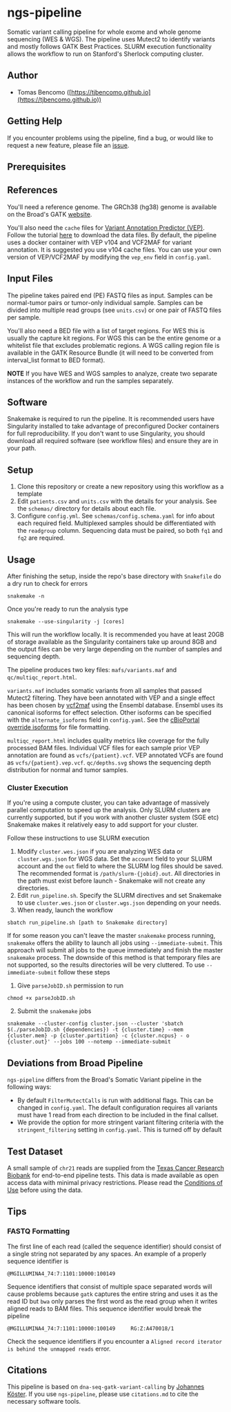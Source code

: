 # ngs-pipeline
Somatic variant calling pipeline for whole exome and whole genome sequencing (WES & WGS). The pipeline uses Mutect2 to identify variants and mostly follows GATK Best Practices. SLURM execution functionality allows the workflow to run on Stanford's Sherlock computing cluster.

## Author
* Tomas Bencomo ([https://tjbencomo.github.io](https://tjbencomo.github.io))

## Getting Help
If you encounter problems using the pipeline, find a bug, or would like to request a new feature, 
please file an [issue](https://github.com/tjbencomo/ngs-pipeline/issues).

## Prerequisites
## References
You'll need a reference genome. The GRCh38 (hg38) genome is available on the Broad's
GATK [website](https://gatk.broadinstitute.org/hc/en-us/articles/360035890811-Resource-bundle).

You'll also need the `cache` files for 
[Variant Annotation Predictor (VEP)](https://github.com/Ensembl/ensembl-vep).
Follow the tutorial 
[here](https://uswest.ensembl.org/info/docs/tools/vep/script/vep_cache.html#cache) 
to download the data files. 
By default, the pipeline uses a docker container with VEP v104 and VCF2MAF for variant annotation. 
It is suggested you use v104 cache files. You can use your own version of VEP/VCF2MAF by
modifying the `vep_env` field in `config.yaml`.

## Input Files
The pipeline takes paired end (PE) FASTQ files as input. Samples can be normal-tumor pairs or
tumor-only individual sample. Samples can be divided into multiple read groups (see `units.csv`) or one pair
of FASTQ files per sample.

You'll also need a BED file with a list of target regions. For WES this is usually the capture kit regions. For WGS
this can be the entire genome or a whitelist file that excludes problematic regions. A WGS calling region file is available
in the GATK Resource Bundle (it will need to be converted from interval_list format to BED format).

**NOTE** If you have WES and WGS samples to analyze, create two separate instances of the workflow
and run the samples separately. 

## Software
Snakemake is required to run the pipeline. It is recommended users have Singularity installed to
take advantage of preconfigured Docker containers for full reproducibility. If you
don't want to use Singularity, you should download all required software (see workflow files) and
ensure they are in your path.

## Setup
1. Clone this repository or create a new repository using this workflow as a template
3. Edit `patients.csv` and `units.csv` with the details for your analysis.
See the `schemas/` directory for details about each file.
4. Configure `config.yml`. See `schemas/config.schema.yaml` for info about each required field. 
Multiplexed samples should be differentiated with the `readgroup` column.
Sequencing data must be paired, so both `fq1` and `fq2` are required.

## Usage
After finishing the setup, inside the repo's base  directory with
`Snakefile` do a dry run to check for errors
```
snakemake -n
```
Once you're ready to run the analysis type
```
snakemake --use-singularity -j [cores]
```
This will run the workflow locally. It is recommended you have at least 20GB of storage
available as the Singularity containers take up around 8GB and the output files can be very
large depending on the number of samples and sequencing depth.

The pipeline produces two key files: `mafs/variants.maf` and `qc/multiqc_report.html`.

`variants.maf` includes somatic variants from all samples that passed Mutect2 filtering.
They have been annotated with VEP and a single effect has been chosen by [vcf2maf](https://github.com/mskcc/vcf2maf)
using the Ensembl database. Ensembl uses its canonical isoforms for effect selection. 
Other isoforms can be specified with the `alternate_isoforms` field in `config.yaml`.
See the [cBioPortal override isoforms](https://github.com/mskcc/vcf2maf/blob/master/data/isoform_overrides_uniprot)
for file formatting.

`multiqc_report.html` includes quality metrics like coverage for the fully processed BAM files. 
Individual VCF files for each sample prior VEP annotation are found as `vcfs/{patient}.vcf`.
VEP annotated VCFs are found as `vcfs/{patient}.vep.vcf`. `qc/depths.svg` shows the sequencing depth distribution
for normal and tumor samples.


### Cluster Execution
If you're using a compute cluster, you can take advantage of massively
parallel computation to speed up the analysis. Only SLURM clusters are
currently supported, but if you work with another cluster system (SGE etc)
Snakemake makes it relatively easy to add support for your cluster.

Follow these instructions to use SLURM execution
1. Modify `cluster.wes.json` if you are analyzing WES data or `cluster.wgs.json` for WGS data. Set the `account` field to your SLURM account and the `out` field to where the SLURM log files should be saved. The recommended format is `/path/slurm-{jobid}.out`. All directories in the path must exist before launch - Snakemake will not create any directories. 
2. Edit `run_pipeline.sh`. Specify the SLURM directives and set Snakemake to use `cluster.wes.json` or `cluster.wgs.json` depending on your needs.
3. When ready, launch the workflow
```
sbatch run_pipeline.sh [path to Snakemake directory]
```

If for some reason you can't leave the master `snakemake` process running, `snakemake`
offers the ability to launch all jobs using `--immediate-submit`. This
approach will submit all jobs to the queue immediately and finish the master `snakemake`
process. The downside of this method is that temporary files are not supported, so
the results directories will be very cluttered. 
To use `--immediate-submit` follow these steps
1. Give `parseJobID.sh` permission to run
```
chmod +x parseJobID.sh
```
2. Submit the `snakemake` jobs
```
snakemake --cluster-config cluster.json --cluster 'sbatch $(./parseJobID.sh {dependencies}) -t {cluster.time} --mem {cluster.mem} -p {cluster.partition} -c {cluster.ncpus} - o {cluster.out}' --jobs 100 --notemp --immediate-submit
```

## Deviations from Broad Pipeline
`ngs-pipeline` differs from the Broad's Somatic Variant pipeline in the following ways:
* By default `FilterMutectCalls` is run with additional flags. This can be changed in `config.yaml`. The default configuration requires all variants must have 1 read from each direction to be included in the final callset. 
* We provide the option for more stringent variant filtering criteria with the `stringent_filtering` setting in `config.yaml`. 
This is turned off by default


## Test Dataset
A small sample of `chr21` reads are supplied from the 
[Texas Cancer Research Biobank](http://txcrb.org/index.html) for
end-to-end pipeline tests. 
This data is made available as open access data with minimal privacy
restrictions. Please read the [Conditions of Use](http://txcrb.org/data.html)
before using the data.

## Tips
### FASTQ Formatting
The first line of each read (called the sequence identifier) should consist of a single string not separated
by any spaces. An example of a properly sequence identifier is
```
@MGILLUMINA4_74:7:1101:10000:100149
```
Sequence identifiers that consist of multiple space separated words will cause problems because `gatk` captures the entire
string and uses it as the read ID but `bwa` only parses the first word as the read group when it writes aligned reads
to BAM files. This sequence identifier would break the pipeline
```
@MGILLUMINA4_74:7:1101:10000:100149     RG:Z:A470018/1
```
Check the sequence identifiers if you encounter a `Aligned record iterator is behind the unmapped reads` error.

## Citations
This pipeline is based on `dna-seq-gatk-variant-calling` by 
[Johannes Köster](https://github.com/snakemake-workflows/dna-seq-gatk-variant-calling).
If you use `ngs-pipeline`, please use `citations.md` to cite the necessary software tools. 
